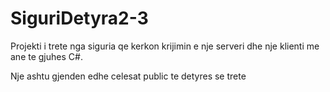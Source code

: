 # SiguriDetyra2-3

Projekti i trete nga siguria qe kerkon krijimin e nje serveri dhe nje klienti me ane te gjuhes C#.


Nje ashtu gjenden edhe celesat public te detyres se trete
